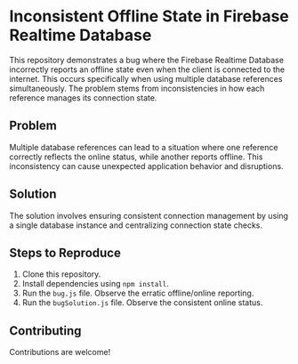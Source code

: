 # Inconsistent Offline State in Firebase Realtime Database

This repository demonstrates a bug where the Firebase Realtime Database incorrectly reports an offline state even when the client is connected to the internet. This occurs specifically when using multiple database references simultaneously.  The problem stems from inconsistencies in how each reference manages its connection state.

## Problem
Multiple database references can lead to a situation where one reference correctly reflects the online status, while another reports offline.  This inconsistency can cause unexpected application behavior and disruptions.

## Solution
The solution involves ensuring consistent connection management by using a single database instance and centralizing connection state checks.

## Steps to Reproduce
1. Clone this repository.
2. Install dependencies using `npm install`.
3. Run the `bug.js` file. Observe the erratic offline/online reporting.
4. Run the `bugSolution.js` file. Observe the consistent online status.

## Contributing
Contributions are welcome!